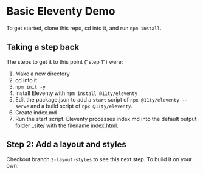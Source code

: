 # Basic Eleventy Demo

To get started, clone this repo, cd into it, and run `npm install`.

## Taking a step back

The steps to get it to this point ("step 1") were:

1. Make a new directory
2. cd into it
3. `npm init -y`
3. Install Eleventy with `npm install @11ty/eleventy`
4. Edit the package.json to add a `start` script of `npx @11ty/eleventy --serve` and a build script of `npx @11ty/eleventy`.
5. Create index.md
6. Run the start script. Eleventy processes index.md into the default output folder _site/ with the filename index.html.

## Step 2: Add a layout and styles

Checkout branch `2-layout-styles` to see this next step. To build it on your own:
